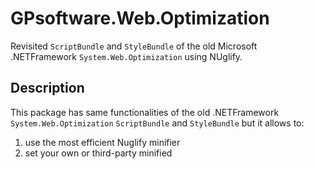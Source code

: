 # GPsoftware.Web.Optimization
Revisited <code>ScriptBundle</code> and <code>StyleBundle</code> of the old Microsoft .NETFramework <code>System.Web.Optimization</code> using NUglify.

## Description
This package has same functionalities of the old .NETFramework <code>System.Web.Optimization</code> <code>ScriptBundle</code> and <code>StyleBundle</code> but it allows to:

1. use the most efficient Nuglify minifier
2. set your own or third-party minified
